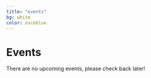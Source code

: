 ```yaml
---
title: "events"
bg: white
color: osceblue
---
```


<a id="events"></a>

# Events

There are no upcoming events, please check back later!
